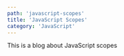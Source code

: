 ```yaml
---
path: 'javascript-scopes'
title: 'JavaScript Scopes'
category: 'JavaScript'
---
```


This is a blog about JavaScript scopes